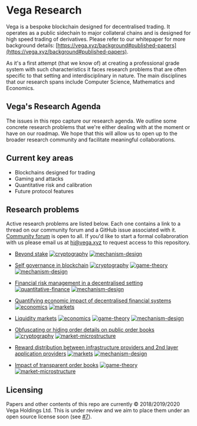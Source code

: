 # Vega Research

Vega is a bespoke blockchain designed for decentralised trading. It operates as a public sidechain to major collateral chains and is designed for high speed trading of derivatives. Please refer to our whitepaper for more background details: [https://vega.xyz/background#published-papers](https://vega.xyz/background#published-papers).

As it's a first attempt (that we know of) at creating a professional grade system with such characteristics it faces research problems that are often specific to that setting and interdisciplinary in nature. The main disciplines that our research spans include Computer Science, Mathematics and Economics.

## Vega's Research Agenda

The issues in this repo capture our research agenda. We outline some concrete research problems that we're either dealing with at the moment or have on our roadmap. We hope that this will allow us to open up to the broader research community and facilitate meaningful collaborations.

## Current key areas

- Blockchains designed for trading
- Gaming and attacks
- Quantitative risk and calibration
- Future protocol features

## Research problems

Active research problems are listed below. Each one contains a link to a thread on our community forum and a GitHub issue associated with it. [Community forum](https://community.vega.xyz/) is open to all. If you'd like to start a formal collabroration with us please email us at [hi@vega.xyz](mailto:hi@vega.xyz) to request access to this repository.

- [Beyond stake](problems/beyond-proof-of-stake.md) [![cryptography](https://img.shields.io/badge/-cryptography-%2382dd5a.svg?maxAge=25000)](https://github.com/vegaprotocol/research/labels/cryptography) [![mechanism-design](https://img.shields.io/badge/-mechanism--design-%23e0d61f.svg?maxAge=25000)](https://github.com/vegaprotocol/research/labels/mechanism-design)

- [Self governance in blockchain](problems/blockchain-self-governance.md) [![cryptography](https://img.shields.io/badge/-cryptography-%2382dd5a.svg?maxAge=25000)](https://github.com/vegaprotocol/research/labels/cryptography) [![game-theory](https://img.shields.io/badge/-game--theory-%238af7ec.svg?maxAge=25000)](https://github.com/vegaprotocol/research/labels/game-theory) [![mechanism-design](https://img.shields.io/badge/-mechanism--design-%23e0d61f.svg?maxAge=25000)](https://github.com/vegaprotocol/research/labels/mechanism-design)

- [Financial risk management in a decentralised setting](problems/decentralised-risk-management.md) [![quantitative-finance](https://img.shields.io/badge/-quantitative--finance-%23c6e861.svg?maxAge=25000)](https://github.com/vegaprotocol/research/labels/quantitative-finance) [![mechanism-design](https://img.shields.io/badge/-mechanism--design-%23e0d61f.svg?maxAge=25000)](https://github.com/vegaprotocol/research/labels/mechanism-design)

- [Quantifying economic impact of decentralised financial systems](problems/economic-impact-of-decentralised-finance.md) [![economics](https://img.shields.io/badge/-economics-%23f461ba.svg?maxAge=25000)](https://github.com/vegaprotocol/research/labels/economics) [![markets](https://img.shields.io/badge/-markets-%23f9efa9.svg?maxAge=25000)](https://github.com/vegaprotocol/research/labels/markets)

- [Liquidity markets](problems/liquidity-markets.md) [![economics](https://img.shields.io/badge/-economics-%23f461ba.svg?maxAge=25000)](https://github.com/vegaprotocol/research/labels/economics) [![game-theory](https://img.shields.io/badge/-game--theory-%238af7ec.svg?maxAge=25000)](https://github.com/vegaprotocol/research/labels/game-theory) [![mechanism-design](https://img.shields.io/badge/-mechanism--design-%23e0d61f.svg?maxAge=25000)](https://github.com/vegaprotocol/research/labels/mechanism-design)

- [Obfuscating or hiding order details on public order books](problems/obfuscated-order-books.md) [![cryptography](https://img.shields.io/badge/-cryptography-%2382dd5a.svg?maxAge=25000)](https://github.com/vegaprotocol/research/labels/cryptography) [![market-microstructure](https://img.shields.io/badge/-market--microstructure-%237d63d3.svg?maxAge=25000)](https://github.com/vegaprotocol/research/labels/market-microstructure)

- [Reward distribution between infrastructure providers and 2nd layer application providers](problems/reward-distribution.md) [![markets](https://img.shields.io/badge/-markets-%23f9efa9.svg?maxAge=25000)](https://github.com/vegaprotocol/research/labels/markets) [![mechanism-design](https://img.shields.io/badge/-mechanism--design-%23e0d61f.svg?maxAge=25000)](https://github.com/vegaprotocol/research/labels/mechanism-design)

- [Impact of transparent order books](problems/transparent-order-books.md) [![game-theory](https://img.shields.io/badge/-game--theory-%238af7ec.svg?maxAge=25000)](https://github.com/vegaprotocol/research/labels/game-theory) [![market-microstructure](https://img.shields.io/badge/-market--microstructure-%237d63d3.svg?maxAge=25000)](https://github.com/vegaprotocol/research/labels/market-microstructure)

<!---
- [Constrained order books for regulatory compliance](problems/constrained-order-books.md) [![economics](https://img.shields.io/badge/-economics-%23f461ba.svg?maxAge=25000)](https://github.com/vegaprotocol/research/labels/economics) [![game-theory](https://img.shields.io/badge/-game--theory-%238af7ec.svg?maxAge=25000)](https://github.com/vegaprotocol/research/labels/game-theory) [![markets](https://img.shields.io/badge/-markets-%23f9efa9.svg?maxAge=25000)](https://github.com/vegaprotocol/research/labels/markets) [![mechanism-design](https://img.shields.io/badge/-mechanism--design-%23e0d61f.svg?maxAge=25000)](https://github.com/vegaprotocol/research/labels/mechanism-design)

- [Pricing margins as options](problems/margins-as-options.md) [![quantitative-finance](https://img.shields.io/badge/-quantitative--finance-%23c6e861.svg?maxAge=25000)](https://github.com/vegaprotocol/research/labels/quantitative-finance) -->

## Licensing

Papers and other contents of this repo are currently &copy; 2018/2019/2020 Vega Holdings Ltd. This is under review and we aim to place them under an open source license soon (see [#7](https://github.com/vegaprotocol/research/issues/7)).
